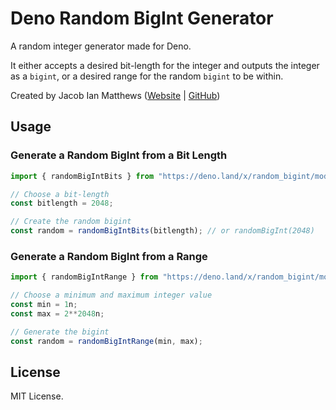 # Deno Random BigInt Generator 
A random integer generator made for Deno. 

It either accepts a desired bit-length for the integer and outputs the integer as a `bigint`, or a desired range for the random `bigint` to be within.

Created by Jacob Ian Matthews ([Website](https://jacobianmatthews.com)  | [GitHub](https://github.com/jacob-ian))

## Usage

### Generate a Random BigInt from a Bit Length
```typescript
import { randomBigIntBits } from "https://deno.land/x/random_bigint/mod.ts";

// Choose a bit-length
const bitlength = 2048;

// Create the random bigint
const random = randomBigIntBits(bitlength); // or randomBigInt(2048)
```
### Generate a Random BigInt from a Range
```typescript
import { randomBigIntRange } from "https://deno.land/x/random_bigint/mod.ts"

// Choose a minimum and maximum integer value
const min = 1n;
const max = 2**2048n;

// Generate the bigint
const random = randomBigIntRange(min, max);
```

## License
MIT License.
